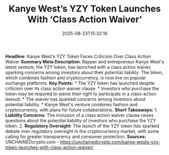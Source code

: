 ﻿---
title: "Kanye West’s YZY Token Launches With ‘Class Action Waiver’"
date: "2025-08-23T15:32:16"
category: "Markets"
summary: ""
slug: "kanye wests yzy token launches with class action waiver"
source_urls:
  - "https://unchainedcrypto.com/kanye-wests-yzy-token-launches-with-class-action-waiver/"
seo:
  title: "Kanye West’s YZY Token Launches With ‘Class Action Waiver’ | Hash n Hedge"
  description: ""
  keywords: ["news", "markets", "brief"]
---
**Headline**: Kanye West's YZY Token Faces Criticism Over Class Action Waiver  **Summary Meta Description**: Rapper and entrepreneur Kanye West's latest venture, the YZY token, has launched with a class action waiver, sparking concerns among investors about their potential liability. The token, which combines fashion and cryptocurrency, is now live on popular exchange platforms.  **Key Points:**  * The YZY token has launched despite criticism over its class action waiver clause. * Investors who purchase the token may be required to waive their right to participate in a class-action lawsuit. * The waiver has sparked concerns among investors about potential liability. * Kanye West's venture combines fashion and cryptocurrency, with plans for future collaborations.  **Short Takeaways:**  1. **Liability Concerns**: The inclusion of a class action waiver clause raises questions about the potential liability of investors who purchase the YZY token. 2. **Regulatory Oversight**: The launch of the YZY token has sparked debate over regulatory oversight in the cryptocurrency market, with some calling for greater transparency and consumer protection.  **Sources:** UNCHAINEDcrypto.com - https://unchainedcrypto.com/kanye-wests-yzy-token-launches-with-class-action-waiver/ 
